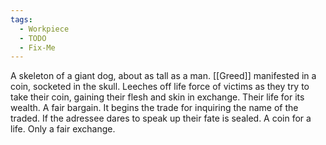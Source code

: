 ```yaml
---
tags:
  - Workpiece
  - TODO
  - Fix-Me
---
```

A skeleton of a giant dog, about as tall as a man. [[Greed]] manifested in a coin, socketed in the skull.
Leeches off life force of victims as they try to take their coin, gaining their flesh and skin in exchange.
Their life for its wealth. A fair bargain.
It begins the trade for inquiring the name of the traded.
If the adressee dares to speak up their fate is sealed. A coin for a life. 
Only a fair exchange. 
